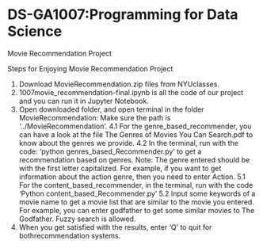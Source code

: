 # DS-GA1007:Programming for Data Science 
Movie Recommendation Project

Steps for Enjoying Movie Recommendation Project
1. Download MovieRecommendation.zip files from NYUclasses.
2. 1007movie_recommendation-final.ipynb is all the code of our project and
you can run it in Jupyter Notebook.
3. Open downloaded folder, and open terminal in the folder
MovieRecommendation: Make sure the path is ‘../MovieRecommendation’.
4.1 For the genre_based_recommender, you can have a look at the file The
Genres of Movies You Can Search.pdf to know about the genres we
provide.
4.2 In the terminal, run with the code:
‘python genres_based_Recommender.py’ to get a recommendation based
on genres. Note: The genre entered should be with the first letter capitalized.
For example, if you want to get information about the action genre, then you
need to enter Action.
5.1 For the content_based_recommender, in the terminal, run with the code
‘Python content_based_Recommender.py’
5.2 Input some keywords of a movie name to get a movie list that are similar
to the movie you entered. For example, you can enter godfather to get
some similar movies to The Godfather. Fuzzy search is allowed.
6. When you get satisfied with the results, enter ‘Q’ to quit for
bothrecommendation systems.
